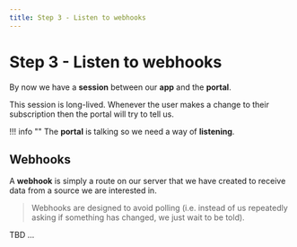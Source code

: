 ```yaml
---
title: Step 3 - Listen to webhooks
---
```


# Step 3 - Listen to webhooks

By now we have a **session** between our **app** and the **portal**.

This session is long-lived. Whenever the user makes a change to their
subscription then the portal will try to tell us.

!!! info ""
    The **portal** is talking so we need a way of **listening**.

## Webhooks

A **webhook** is simply a route on our server that we have created to receive data 
from a source we are interested in.

> Webhooks are designed to avoid polling (i.e. instead of us repeatedly asking if something 
has changed, we just wait to be told).

TBD ...
